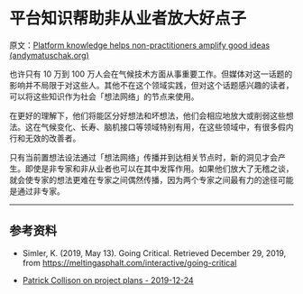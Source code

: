 # 平台知识帮助非从业者放大好点子

原文：[Platform knowledge helps non-practitioners amplify good ideas (andymatuschak.org)](https://notes.andymatuschak.org/zUp2QEWS4i1En8vm44WPR3g7ZQzQiNqUXpQN)

也许只有 10 万到 100 万人会在气候技术方面从事重要工作。但媒体对这一话题的影响并不局限于对这些人。其他不在这个领域实践，但对这个话题感兴趣的读者，可以将这些知识作为社会「想法网络」的节点来使用。

在更好的理解下，他们将能区分好想法和坏想法，他们会相应地放大或削弱这些想法。这在气候变化、长寿、脑机接口等领域特别有用，在这些领域中，有很多假内行和无效的改善者。

只有当前置想法设法通过「想法网络」传播并到达相关节点时，新的洞见才会产生。即使是非专家和非从业者也可以在其中发挥作用。如果他们放大了无稽之谈，就会使专家的想法更难在专家之间偶然传播，因为两个专家之间最有力的途径可能是通过非专家。

------

## 参考资料

- Simler, K. (2019, May 13). Going Critical. Retrieved December 29, 2019, from https://meltingasphalt.com/interactive/going-critical

- [Patrick Collison on project plans - 2019-12-24](https://notes.andymatuschak.org/z7crqahuuZZqzsRNKKV2ZkbmjLgcFb5CoCecF)